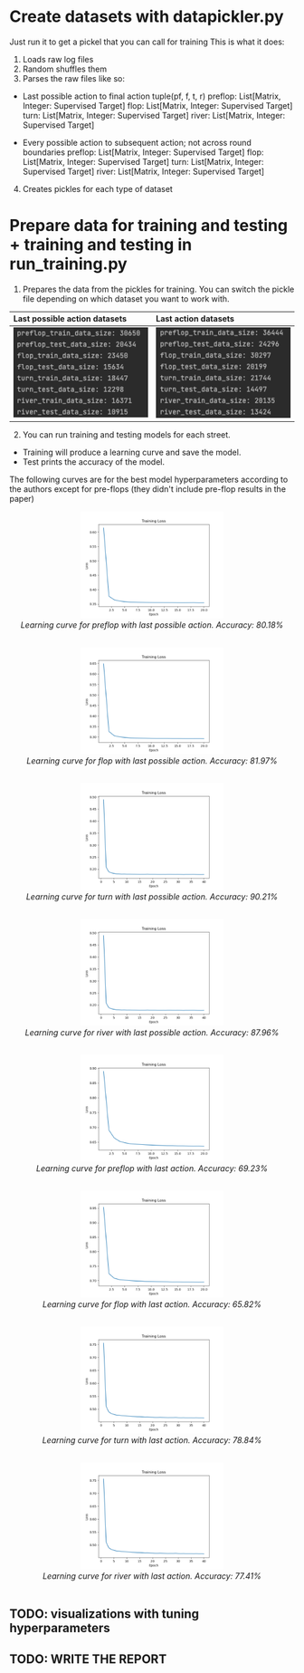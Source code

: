 # Create datasets with datapickler.py

Just run it to get a pickel that you can call for training
This is what it does:
1. Loads raw log files
2. Random shuffles them
3. Parses the raw files like so:

- Last possible action to final action
tuple(pf, f, t, r)
preflop: List[Matrix, Integer: Supervised Target]
flop: List[Matrix, Integer: Supervised Target]
turn: List[Matrix, Integer: Supervised Target]
river: List[Matrix, Integer: Supervised Target]

- Every possible action to subsequent action; not across round boundaries
preflop: List[Matrix, Integer: Supervised Target]
flop: List[Matrix, Integer: Supervised Target]
turn: List[Matrix, Integer: Supervised Target]
river: List[Matrix, Integer: Supervised Target]
  
4. Creates pickles for each type of dataset

# Prepare data for training and testing + training and testing in run_training.py
1. Prepares the data from the pickles for training.  You can switch the pickle file depending on which dataset you want to work with.

| Last possible action datasets | Last action datasets|
| :-------- | :-------- |
| ![Image 1](./for_readme/train_test_datasets.png) | ![Image 2](./for_readme/train_test_datasets_2.png) |

2. You can run training and testing models for each street. 

  * Training will produce a learning curve and save the model. 
  * Test prints the accuracy of the model.

The following curves are for the best model hyperparameters according to the authors except for pre-flops (they didn't include pre-flop results in the paper)

<p align="center">
  <img src="./for_readme/preflop_last_possible_lc_epoch_loss.png" width="50%"> 
  <br>
  <i>Learning curve for preflop with last possible action. Accuracy: 80.18%</i>
  <br>
  <br> </p>

<p align="center">
  <img src="./for_readme/flop_last_possible_lc_epoch_loss.png" width="50%"> 
  <br>
  <i>Learning curve for flop with last possible action. Accuracy: 81.97%</i>
  <br>
  <br> </p>

<p align="center">
  <img src="./for_readme/turn_last_possible_lc_epoch_loss.png" width="50%"> 
  <br>
  <i>Learning curve for turn with last possible action. Accuracy: 90.21%</i>
  <br>
  <br> </p>

<p align="center">
  <img src="./for_readme/turn_last_possible_lc_epoch_loss.png" width="50%"> 
  <br>
  <i>Learning curve for river with last possible action. Accuracy: 87.96%</i>
  <br>
  <br> </p>


<p align="center">
  <img src="./for_readme/preflop_last_action_lc_epoch_loss.png" width="50%"> 
  <br>
  <i>Learning curve for preflop with last action. Accuracy: 69.23%</i>
  <br>
  <br> </p>

<p align="center">
  <img src="./for_readme/flop_last_action_lc_epoch_loss.png" width="50%"> 
  <br>
  <i>Learning curve for flop with last action. Accuracy: 65.82%</i>
  <br>
  <br> </p>

<p align="center">
  <img src="./for_readme/turn_last_action_lc_epoch_loss.png" width="50%"> 
  <br>
  <i>Learning curve for turn with last action. Accuracy: 78.84%</i>
  <br>
  <br> </p>

<p align="center">
  <img src="./for_readme/turn_last_action_lc_epoch_loss.png" width="50%"> 
  <br>
  <i>Learning curve for river with last action. Accuracy: 77.41%</i>
  <br>
  <br> </p>

## TODO: visualizations with tuning hyperparameters
## TODO: WRITE THE REPORT